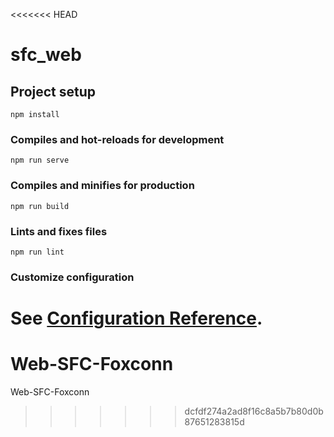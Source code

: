 <<<<<<< HEAD
# sfc_web

## Project setup
```
npm install
```

### Compiles and hot-reloads for development
```
npm run serve
```

### Compiles and minifies for production
```
npm run build
```

### Lints and fixes files
```
npm run lint
```

### Customize configuration
See [Configuration Reference](https://cli.vuejs.org/config/).
=======
# Web-SFC-Foxconn
Web-SFC-Foxconn
>>>>>>> dcfdf274a2ad8f16c8a5b7b80d0b87651283815d
